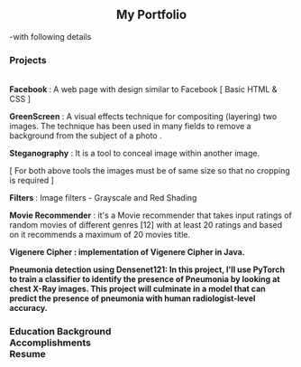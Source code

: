 <center><h2>My Portfolio</h2></center>
  -with following details <br>
  <h3>Projects</h3><br> 
  <strong>Facebook </strong>: A web page with design similar to Facebook [ Basic HTML & CSS ]

  <strong>GreenScreen</strong> : A visual effects technique for compositing (layering) two images. The technique has been used in many fields to remove a
              background from the subject of a photo .
              
  <strong>Steganography</strong> : It is a tool to conceal image within another image.

  [ For both above tools the images must be of same size so that no cropping is required ]

  <strong>Filters </strong>: Image filters - Grayscale and Red Shading
  
  <strong>Movie Recommender</strong> : it's a Movie recommender that takes input ratings of random movies of different genres [12] with at least 20 ratings and based on it recommends a maximum of    20 movies title.
  
 <strong> Vigenere Cipher<strong> : implementation of Vigenere Cipher in Java.
  
 <strong> Pneumonia detection using Densenet121</strong>: In this project, I'll use PyTorch to train a classifier to identify the presence of Pneumonia by looking
at chest X-Ray images. This project will culminate in a model that can predict the presence of
pneumonia with human radiologist-level accuracy.
 
<h3>Education Background<br>Accomplishments <br> Resume <br></h3>
